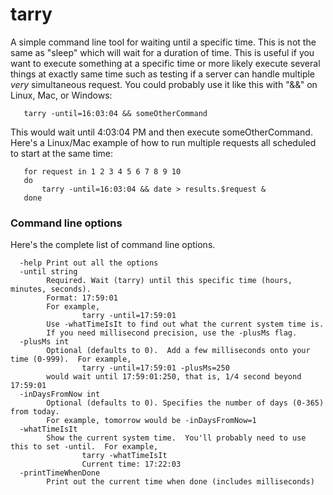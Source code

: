 # tarry
A simple command line tool for waiting until a specific time.  This is not the same as "sleep" which will wait for a duration of time.
This is useful if you want to execute something at a specific time or more likely execute several things at exactly same time such as testing if a server can handle multiple <em>very</em> simultaneous request.  You could probably use it like this with "&&" on Linux, Mac, or Windows:

```
   tarry -until=16:03:04 && someOtherCommand
```
This would wait until 4:03:04 PM and then execute someOtherCommand.  Here's a Linux/Mac example of how to run multiple requests all scheduled to start at the same time:

```
   for request in 1 2 3 4 5 6 7 8 9 10
   do
       tarry -until=16:03:04 && date > results.$request &
   done
```




### Command line options
Here's the complete list of command line options.  
```
  -help Print out all the options
  -until string
        Required. Wait (tarry) until this specific time (hours, minutes, seconds).  
        Format: 17:59:01
        For example,
                tarry -until=17:59:01
        Use -whatTimeIsIt to find out what the current system time is.  
        If you need millisecond precision, use the -plusMs flag.
  -plusMs int
        Optional (defaults to 0).  Add a few milliseconds onto your time (0-999).  For example,
                tarry -until=17:59:01 -plusMs=250
        would wait until 17:59:01:250, that is, 1/4 second beyond 17:59:01
  -inDaysFromNow int
        Optional (defaults to 0). Specifies the number of days (0-365) from today.  
        For example, tomorrow would be -inDaysFromNow=1
  -whatTimeIsIt
        Show the current system time.  You'll probably need to use this to set -until.  For example,
                tarry -whatTimeIsIt
                Current time: 17:22:03
  -printTimeWhenDone
        Print out the current time when done (includes milliseconds)
              
```
